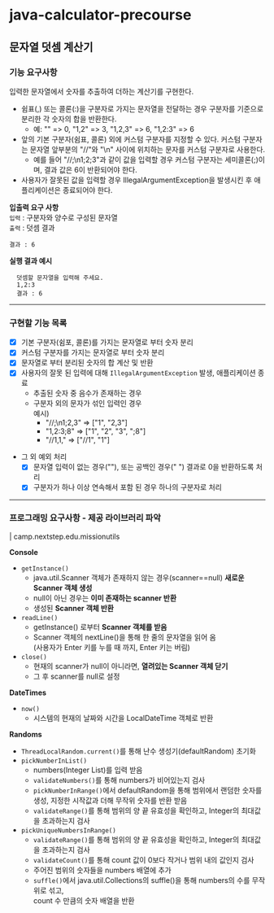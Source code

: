 # java-calculator-precourse

## 문자열 덧셈 계산기
### 기능 요구사항
입력한 문자열에서 숫자를 추출하여 더하는 계산기를 구현한다.

- 쉼표(,) 또는 콜론(:)을 구분자로 가지는 문자열을 전달하는 경우 구분자를 기준으로 분리한 각 숫자의 합을 반환한다.
  - 예: "" => 0, "1,2" => 3, "1,2,3" => 6, "1,2:3" => 6
- 앞의 기본 구분자(쉼표, 콜론) 외에 커스텀 구분자를 지정할 수 있다. 커스텀 구분자는 문자열 앞부분의 "//"와 "\n" 사이에 위치하는 문자를 커스텀 구분자로 사용한다.
  - 예를 들어 "//;\n1;2;3"과 같이 값을 입력할 경우 커스텀 구분자는 세미콜론(;)이며, 결과 값은 6이 반환되어야 한다.
- 사용자가 잘못된 값을 입력할 경우 IllegalArgumentException을 발생시킨 후 애플리케이션은 종료되어야 한다.

**입출력 요구 사항**   
`입력` : 구분자와 양수로 구성된 문자열  
`출력` : 덧셈 결과
```
결과 : 6
```
**실행 결과 예시**
```
  덧셈할 문자열을 입력해 주세요.
  1,2:3
  결과 : 6
```
---
### 구현할 기능 목록
- [x] 기본 구분자(쉼포, 콜론)를 가지는 문자열로 부터 숫자 분리   
- [x] 커스텀 구분자를 가지는 문자열로 부터 숫자 분리
- [x] 문자열로 부터 분리된 숫자의 합 계산 및 반환
- [x] 사용자의 잘못 된 입력에 대해 `IllegalArgumentException` 발생, 애플리케이션 종료
  - 추출된 숫자 중 음수가 존재하는 경우
  - 구분자 외의 문자가 섞인 입력인 경우   
    예시)
    - "//;\n1;2,3" => ["1", "2,3"]
    - "1,2:3;8" => ["1", "2", "3", ";8"]
    - "//1,1," => ["//1", "1"]
- 그 외 예외 처리
  - [x] 문자열 입력이 없는 경우(""), 또는 공백인 경우(" ") 결과로 0을 반환하도록 처리
  - [x] 구분자가 하나 이상 연속해서 포함 된 경우 하나의 구분자로 처리

---
### 프로그래밍 요구사항 - 제공 라이브러리 파악
| camp.nextstep.edu.missionutils

**Console**
- `getInstance()`
  - java.util.Scanner 객체가 존재하지 않는 경우(scanner==null) **새로운 Scanner 객체 생성**
  - null이 아닌 경우는 **이미 존재하는 scanner 반환**
  - 생성된 **Scanner 객체 반환**
- `readLine()`
  - getInstance() 로부터 **Scanner 객체를 받음**
  - Scanner 객체의 nextLine()을 통해 한 줄의 문자열을 읽어 옴  
    (사용자가 Enter 키를 누를 때 까지, Enter 키는 버림)
- `close()`
  - 현재의 scanner가 null이 아니라면, **열려있는 Scanner 객체 닫기**
  - 그 후 scanner를 null로 설정 

**DateTimes**
- `now()`
  - 시스템의 현재의 날짜와 시간을 LocalDateTime 객체로 반환

**Randoms**
- `ThreadLocalRandom.current()`를 통해 난수 생성기(defaultRandom) 초기화
- `pickNumberInList()`
  - numbers(Integer List)를 입력 받음
  - `validateNumbers()`를 통해 numbers가 비어있는지 검사
  - `pickNumberInRange()`에서 defaultRandom을 통해 범위에서 랜덤한 숫자를 생성, 지정한 시작값과 더해 무작위 숫자를 반환 받음
  - `validateRange()`를 통해 범위의 양 끝 유효성을 확인하고, Integer의 최대값을 초과하는지 검사
- `pickUniqueNumbersInRange()`
  - `validateRange()`를 통해 범위의 양 끝 유효성을 확인하고, Integer의 최대값을 초과하는지 검사
  - `validateCount()`를 통해 count 값이 0보다 작거나 범위 내의 값인지 검사
  - 주어진 범위의 숫자들을 numbers 배열에 추가
  - `suffle()`에서 java.util.Collections의 suffle()을 통해 numbers의 수를 무작위로 섞고,  
     count 수 만큼의 숫자 배열을 반환
